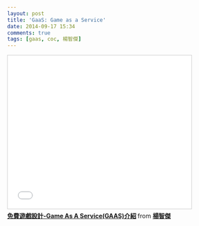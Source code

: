 ```yaml
---
layout: post
title: 'GaaS: Game as a Service'
date: 2014-09-17 15:34
comments: true
tags: [gaas, coc, 楊智傑]
---
```

<iframe src="//www.slideshare.net/slideshow/embed_code/39147614" width="427" height="356" frameborder="0" marginwidth="0" marginheight="0" scrolling="no" style="border:1px solid #CCC; border-width:1px; margin-bottom:5px; max-width: 100%;" allowfullscreen> </iframe> <div style="margin-bottom:5px"> <strong> <a href="https://www.slideshare.net/scatjay/introf2pgamedesign" title="免費遊戲設計-Game As A Service(GAAS)介紹" target="_blank">免費遊戲設計-Game As A Service(GAAS)介紹</a> </strong> from <strong><a href="http://www.slideshare.net/scatjay" target="_blank">楊智傑 </a></strong> </div>